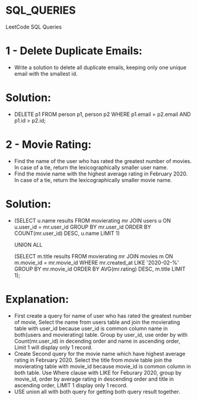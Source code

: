 # SQL_QUERIES
LeetCode SQL Queries 

# 1 - Delete Duplicate Emails: 
- Write a solution to delete all duplicate emails, keeping only one unique email with the smallest id.
# Solution:
- DELETE p1 FROM person p1, person p2
  WHERE p1.email = p2.email AND p1.id > p2.id;
  

# 2 - Movie Rating:
- Find the name of the user who has rated the greatest number of movies. In case of a tie, return the lexicographically smaller user name.
- Find the movie name with the highest average rating in February 2020. In case of a tie, return the lexicographically smaller movie name.
  
# Solution:
- (SELECT u.name results FROM movierating mr
  JOIN users u
  ON u.user_id = mr.user_id
  GROUP BY mr.user_id
  ORDER BY COUNT(mr.user_id) DESC, u.name
  LIMIT 1)

  UNION ALL

  (SELECT m.title results FROM movierating mr
  JOIN movies m
  ON m.movie_id = mr.movie_id
  WHERE mr.created_at LIKE '2020-02-%'
  GROUP BY mr.movie_id
  ORDER BY AVG(mr.rating) DESC, m.title
  LIMIT 1);

# Explanation:
- First create a query for name of user who has rated the greatest number of movie, Select the name from users table and join the movierating table with user_id because user_id is common column name in both(users and movierating) table. Group by user_id, use order by with Count(mr.user_id) in decending order and name in ascending order, Limit 1 will display only 1 record.
- Create Second query for the movie name which have highest average rating in February 2020. Select the title from movie table join the movierating table with movie_id because movie_id is common column in both table. Use Where clause with LIKE for Feburary 2020, group by movie_id, order by average rating in descending order and title in ascending order, LIMIT 1 display only 1 record.
- USE union all with both query for getting both query result together.
